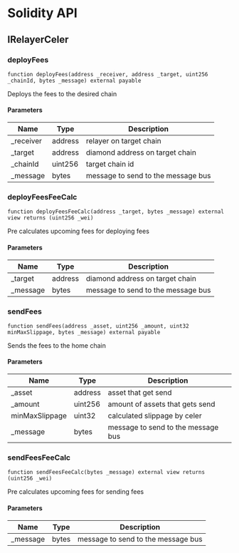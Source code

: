 # Solidity API

## IRelayerCeler

### deployFees

```solidity
function deployFees(address _receiver, address _target, uint256 _chainId, bytes _message) external payable
```

Deploys the fees to the desired chain

#### Parameters

| Name | Type | Description |
| ---- | ---- | ----------- |
| _receiver | address | relayer on target chain |
| _target | address | diamond address on target chain |
| _chainId | uint256 | target chain id |
| _message | bytes | message to send to the message bus |

### deployFeesFeeCalc

```solidity
function deployFeesFeeCalc(address _target, bytes _message) external view returns (uint256 _wei)
```

Pre calculates upcoming fees for deploying fees

#### Parameters

| Name | Type | Description |
| ---- | ---- | ----------- |
| _target | address | diamond address on target chain |
| _message | bytes | message to send to the message bus |

### sendFees

```solidity
function sendFees(address _asset, uint256 _amount, uint32 minMaxSlippage, bytes _message) external payable
```

Sends the fees to the home chain

#### Parameters

| Name | Type | Description |
| ---- | ---- | ----------- |
| _asset | address | asset that get send |
| _amount | uint256 | amount of assets that gets send |
| minMaxSlippage | uint32 | calculated slippage by celer |
| _message | bytes | message to send to the message bus |

### sendFeesFeeCalc

```solidity
function sendFeesFeeCalc(bytes _message) external view returns (uint256 _wei)
```

Pre calculates upcoming fees for sending fees

#### Parameters

| Name | Type | Description |
| ---- | ---- | ----------- |
| _message | bytes | message to send to the message bus |

